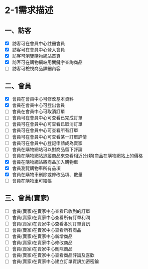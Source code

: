 # 2-1需求描述

## 一、訪客
- [x] 訪客可在會員中心註冊會員
- [x] 訪客可在會員中心登入會員
- [x] 訪客可瀏覽購物網站首頁
- [x] 訪客可在購物網站用關鍵字查詢商品
- [ ] 訪客可檢視商品詳細內容

## 二、會員
- [x] 會員在會員中心可修改基本資料
- [x] 會員在會員中心可登出會員
- [ ] 會員在會員中心可取消訂單
- [ ] 會員可在會員中心可查看已完成訂單
- [ ] 會員可在會員中心可查看已取消訂單
- [ ] 會員可在會員中心可查看所有訂單
- [ ] 會員可在會員中心可查看某一訂單詳情
- [ ] 會員可在會員中心登記申請成為賣家
- [ ] 會員在購物網站可以對商品留下評論
- [ ] 會員在購物網站追蹤商品來查看相近(分類)商品在購物網站上的價格
- [x] 會員在購物網站將商品加入購物車
- [x] 會員瀏覽購物車所有品項
- [x] 會員在購物車刪除或修改品項、數量
- [ ] 會員在購物車可結帳

## 三、會員(賣家)
- [ ] 會員(賣家)在賣家中心查看已收到的訂單
- [ ] 會員(賣家)在賣家中心查看所有訂單利潤
- [ ] 會員(賣家)在賣家中心查看各別訂單資訊
- [ ] 會員(賣家)在賣家中心查看所有商品
- [ ] 會員(賣家)在賣家中心新增商品
- [ ] 會員(賣家)在賣家中心修改商品
- [ ] 會員(賣家)在賣家中心刪除商品
- [ ] 會員(賣家)在賣家中心查看商品評論及喜歡
- [ ] 會員(賣家)在賣家中心建立訂單資訊加密密鑰 
